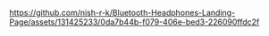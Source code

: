 

https://github.com/nish-r-k/Bluetooth-Headphones-Landing-Page/assets/131425233/0da7b44b-f079-406e-bed3-226090ffdc2f

